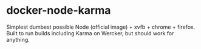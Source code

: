 # docker-node-karma
Simplest dumbest possible Node (official image) + xvfb + chrome + firefox. Built to run builds including Karma on Wercker, but should work for anything.
